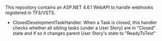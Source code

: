 This repository contains an ASP.NET 4.6.1 WebAPI to handle webhooks registered in TFS/VSTS. 

- ClosedDevelopmentTaskHandler: When a Task is closed, this handler checks whether all sibling tasks (under a User Story) are in "Closed" state and if so it changes parent User Story's state to "ReadyToTest" 
